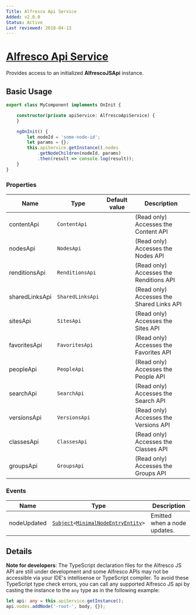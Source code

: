 ```yaml
---
Title: Alfresco Api Service
Added: v2.0.0
Status: Active
Last reviewed: 2018-04-13
---
```


# [Alfresco Api Service](../../lib/core/services/alfresco-api.service.ts "Defined in alfresco-api.service.ts")

Provides access to an initialized **AlfrescoJSApi** instance.

## Basic Usage

```ts
export class MyComponent implements OnInit {

    constructor(private apiService: AlfrescoApiService) {   
    }

    ngOnInit() {
        let nodeId = 'some-node-id';
        let params = {};
        this.apiService.getInstance().nodes
            .getNodeChildren(nodeId, params)
            .then(result => console.log(result));
    }
}
```

### Properties

| Name | Type | Default value | Description |
| ---- | ---- | ------------- | ----------- |
| contentApi | `ContentApi` |  | (Read only) Accesses the Content API |
| nodesApi | `NodesApi` |  | (Read only) Accesses the Nodes API |
| renditionsApi | `RenditionsApi` |  | (Read only) Accesses the Renditions API |
| sharedLinksApi | `SharedLinksApi` |  | (Read only) Accesses the Shared Links API |
| sitesApi | `SitesApi` |  | (Read only) Accesses the Sites API |
| favoritesApi | `FavoritesApi` |  | (Read only) Accesses the Favorites API |
| peopleApi | `PeopleApi` |  | (Read only) Accesses the People API |
| searchApi | `SearchApi` |  | (Read only) Accesses the Search API |
| versionsApi | `VersionsApi` |  | (Read only) Accesses the Versions API |
| classesApi | `ClassesApi` |  | (Read only) Accesses the Classes API |
| groupsApi | `GroupsApi` |  | (Read only) Accesses the Groups API |

### Events

| Name | Type | Description |
| ---- | ---- | ----------- |
| nodeUpdated | [`Subject`](http://reactivex.io/documentation/subject.html)`<`[`MinimalNodeEntryEntity`](../content-services/document-library.model.md)`>` | Emitted when a node updates. |

## Details

**Note for developers**: The TypeScript declaration files for the Alfresco JS API
are still under development and some Alfresco APIs may not be accessible
via your IDE's intellisense or TypeScript compiler. 
To avoid these TypeScript type check errors, you can call any supported 
Alfresco JS api by casting the instance to the `any` type as in the following example:

```ts
let api: any = this.apiService.getInstance();
api.nodes.addNode('-root-', body, {});
```
